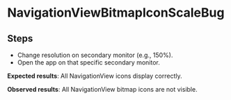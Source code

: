 # NavigationViewBitmapIconScaleBug

## Steps
- Change resolution on secondary monitor (e.g., 150%).
- Open the app on that specific secondary monitor.

**Expected results**: All NavigationView icons display correctly.

**Observed results**: All NavigationView bitmap icons are not visible.
